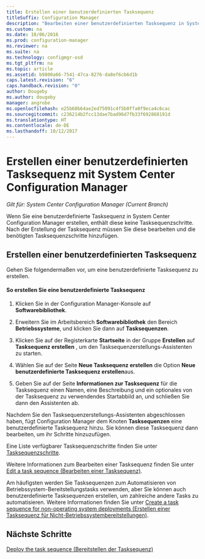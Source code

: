 ```yaml
---
title: Erstellen einer benutzerdefinierten Tasksequenz
titleSuffix: Configuration Manager
description: "Bearbeiten einer benutzerdefinierten Tasksequenz in System Center Configuration Manager, um Schritte zur Tasksequenz hinzuzufügen."
ms.custom: na
ms.date: 10/06/2016
ms.prod: configuration-manager
ms.reviewer: na
ms.suite: na
ms.technology: configmgr-osd
ms.tgt_pltfrm: na
ms.topic: article
ms.assetid: b9800a66-7541-47ca-8276-da8ef6cb6d1b
caps.latest.revision: "6"
caps.handback.revision: "0"
author: Dougeby
ms.author: dougeby
manager: angrobe
ms.openlocfilehash: e25b60b64ae2ed75091c4f5b0ffa0f9eca4c6cac
ms.sourcegitcommit: c236214b2fcc13dae7bad96d7fb33f692868191d
ms.translationtype: HT
ms.contentlocale: de-DE
ms.lasthandoff: 10/12/2017
---
```

# <a name="create-a-custom-task-sequence-with-system-center-configuration-manager"></a>Erstellen einer benutzerdefinierten Tasksequenz mit System Center Configuration Manager

*Gilt für: System Center Configuration Manager (Current Branch)*

Wenn Sie eine benutzerdefinierte Tasksequenz in System Center Configuration Manager erstellen, enthält diese keine Tasksequenzschritte. Nach der Erstellung der Tasksequenz müssen Sie diese bearbeiten und die benötigten Tasksequenzschritte hinzufügen.  

##  <a name="BKMK_CustomTS"></a> Erstellen einer benutzerdefinierten Tasksequenz  
 Gehen Sie folgendermaßen vor, um eine benutzerdefinierte Tasksequenz zu erstellen.  

#### <a name="to-create-a-custom-task-sequence"></a>So erstellen Sie eine benutzerdefinierte Tasksequenz  

1.  Klicken Sie in der Configuration Manager-Konsole auf **Softwarebibliothek**.  

2.  Erweitern Sie im Arbeitsbereich **Softwarebibliothek** den Bereich **Betriebssysteme**, und klicken Sie dann auf **Tasksequenzen**.  

3.  Klicken Sie auf der Registerkarte **Startseite** in der Gruppe **Erstellen** auf **Tasksequenz erstellen** , um den Tasksequenzerstellungs-Assistenten zu starten.  

4.  Wählen Sie auf der Seite **Neue Tasksequenz erstellen** die Option **Neue benutzerdefinierte Tasksequenz erstellen**aus.  

5.  Geben Sie auf der Seite **Informationen zur Tasksequenz** für die Tasksequenz einen Namen, eine Beschreibung und ein optionales von der Tasksequenz zu verwendendes Startabbild an, und schließen Sie dann den Assistenten ab.  

 Nachdem Sie den Tasksequenzerstellungs-Assistenten abgeschlossen haben, fügt Configuration Manager dem Knoten **Tasksequenzen** eine benutzerdefinierte Tasksequenz hinzu. Sie können diese Tasksequenz dann bearbeiten, um ihr Schritte hinzuzufügen.  

 Eine Liste verfügbarer Tasksequenzschritte finden Sie unter [Tasksequenzschritte](../understand/task-sequence-steps.md).  

 Weitere Informationen zum Bearbeiten einer Tasksequenz finden Sie unter [Edit a task sequence (Bearbeiten einer Tasksequenz)](manage-task-sequences-to-automate-tasks.md#BKMK_ModifyTaskSequence).  

 Am häufigsten werden Sie Tasksequenzen zum Automatisieren von Betriebssystem-Bereitstellungstasks verwenden, aber Sie können auch benutzerdefinierte Tasksequenzen erstellen, um zahlreiche andere Tasks zu automatisieren. Weitere Informationen finden Sie unter [Create a task sequence for non-operating system deployments (Erstellen einer Tasksequenz für Nicht-Betriebssystembereitstellungen)](create-a-task-sequence-for-non-operating-system-deployments.md).  

 ## <a name="next-steps"></a>Nächste Schritte
 [Deploy the task sequence (Bereitstellen der Tasksequenz)](manage-task-sequences-to-automate-tasks.md#BKMK_DeployTS)
